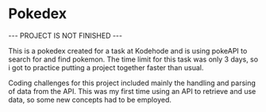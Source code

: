 <h1>Pokedex</h1>
<p>--- PROJECT IS NOT FINISHED ---</p>
<p>This is a pokedex created for a task at Kodehode and is using pokeAPI to search for and find pokemon. The time limit for this task was only 3 days, so i got to practice putting a project together faster than usual.</p>
<p>Coding challenges for this project included mainly the handling and parsing of data from the API. This was my first time using an API to retrieve and use data, so some new concepts had to be employed.</p>
